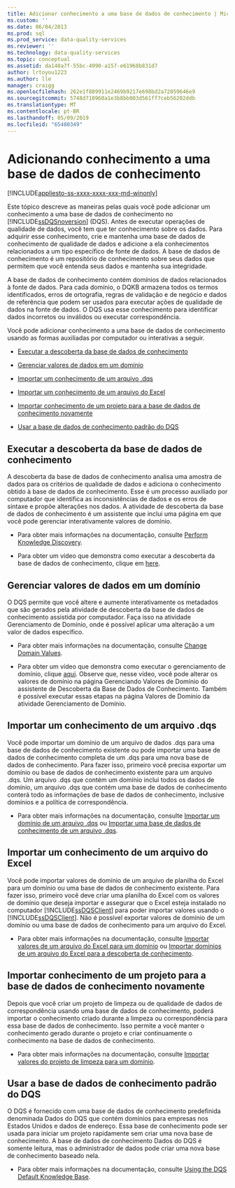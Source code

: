 ```yaml
---
title: Adicionar conhecimento a uma base de dados de conhecimento | Microsoft Docs
ms.custom: ''
ms.date: 06/04/2013
ms.prod: sql
ms.prod_service: data-quality-services
ms.reviewer: ''
ms.technology: data-quality-services
ms.topic: conceptual
ms.assetid: da148a7f-55bc-4990-a157-e61968b831d7
author: lrtoyou1223
ms.author: lle
manager: craigg
ms.openlocfilehash: 262e1f889911e2469b9217e698bd2a72859646e9
ms.sourcegitcommit: 5748d710960a1e3b8bb003d561ff7ceb56202ddb
ms.translationtype: MT
ms.contentlocale: pt-BR
ms.lasthandoff: 05/09/2019
ms.locfileid: "65480349"
---
```

# <a name="adding-knowledge-to-a-knowledge-base"></a>Adicionando conhecimento a uma base de dados de conhecimento

[!INCLUDE[appliesto-ss-xxxx-xxxx-xxx-md-winonly](../includes/appliesto-ss-xxxx-xxxx-xxx-md-winonly.md)]

  Este tópico descreve as maneiras pelas quais você pode adicionar um conhecimento a uma base de dados de conhecimento no [!INCLUDE[ssDQSnoversion](../includes/ssdqsnoversion-md.md)] (DQS). Antes de executar operações de qualidade de dados, você tem que ter conhecimento sobre os dados. Para adquirir esse conhecimento, crie e mantenha uma base de dados de conhecimento de qualidade de dados e adicione a ela conhecimentos relacionados a um tipo específico de fonte de dados. A base de dados de conhecimento é um repositório de conhecimento sobre seus dados que permitem que você entenda seus dados e mantenha sua integridade.  
  
 A base de dados de conhecimento contém domínios de dados relacionados à fonte de dados. Para cada domínio, o DQKB armazena todos os termos identificados, erros de ortografia, regras de validação e de negócio e dados de referência que podem ser usados para executar ações de qualidade de dados na fonte de dados. O DQS usa esse conhecimento para identificar dados incorretos ou inválidos ou executar correspondência.  
  
 Você pode adicionar conhecimento a uma base de dados de conhecimento usando as formas auxiliadas por computador ou interativas a seguir.  
  
-   [Executar a descoberta da base de dados de conhecimento](#Discovery)  
  
-   [Gerenciar valores de dados em um domínio](#ManageDomain)  
  
-   [Importar um conhecimento de um arquivo .dqs](#DQSFile)  
  
-   [Importar um conhecimento de um arquivo do Excel](#Excel)  
  
-   [Importar conhecimento de um projeto para a base de dados de conhecimento novamente](#Project)  
  
-   [Usar a base de dados de conhecimento padrão do DQS](#Default)  
  
##  <a name="Discovery"></a> Executar a descoberta da base de dados de conhecimento  
 A descoberta da base de dados de conhecimento analisa uma amostra de dados para os critérios de qualidade de dados e adiciona o conhecimento obtido à base de dados de conhecimento. Esse é um processo auxiliado por computador que identifica as inconsistências de dados e os erros de sintaxe e propõe alterações nos dados. A atividade de descoberta da base de dados de conhecimento é um assistente que inclui uma página em que você pode gerenciar interativamente valores de domínio.  
  
-   Para obter mais informações na documentação, consulte [Perform Knowledge Discovery](../data-quality-services/perform-knowledge-discovery.md).  
  
-   Para obter um vídeo que demonstra como executar a descoberta da base de dados de conhecimento, clique em [here](https://msdn.microsoft.com/sqlserver/hh323825.aspx).  
  
##  <a name="ManageDomain"></a> Gerenciar valores de dados em um domínio  
 O DQS permite que você altere e aumente interativamente os metadados que são gerados pela atividade de descoberta da base de dados de conhecimento assistida por computador. Faça isso na atividade Gerenciamento de Domínio, onde é possível aplicar uma alteração a um valor de dados específico.  
  
-   Para obter mais informações na documentação, consulte [Change Domain Values](../data-quality-services/change-domain-values.md).  
  
-   Para obter um vídeo que demonstra como executar o gerenciamento de domínio, clique [aqui](https://msdn.microsoft.com/sqlserver/hh323825.aspx). Observe que, nesse vídeo, você pode alterar os valores de domínio na página Gerenciando Valores de Domínio do assistente de Descoberta da Base de Dados de Conhecimento. Também é possível executar essas etapas na página Valores de Domínio da atividade Gerenciamento de Domínio.  
  
##  <a name="DQSFile"></a> Importar um conhecimento de um arquivo .dqs  
 Você pode importar um domínio de um arquivo de dados .dqs para uma base de dados de conhecimento existente ou pode importar uma base de dados de conhecimento completa de um .dqs para uma nova base de dados de conhecimento. Para fazer isso, primeiro você precisa exportar um domínio ou base de dados de conhecimento existente para um arquivo .dqs. Um arquivo .dqs que contém um domínio inclui todos os dados de domínio, um arquivo .dqs que contém uma base de dados de conhecimento conterá todo as informações de base de dados de conhecimento, inclusive domínios e a política de correspondência.  
  
-   Para obter mais informações na documentação, consulte [Importar um domínio de um arquivo .dqs](../data-quality-services/import-a-domain-from-a-dqs-file.md) ou [Importar uma base de dados de conhecimento de um arquivo .dqs](../data-quality-services/import-a-knowledge-base-from-a-dqs-file.md).  
  
##  <a name="Excel"></a> Importar um conhecimento de um arquivo do Excel  
 Você pode importar valores de domínio de um arquivo de planilha do Excel para um domínio ou uma base de dados de conhecimento existente. Para fazer isso, primeiro você deve criar uma planilha do Excel com os valores de domínio que deseja importar e assegurar que o Excel esteja instalado no computador [!INCLUDE[ssDQSClient](../includes/ssdqsclient-md.md)] para poder importar valores usando o [!INCLUDE[ssDQSClient](../includes/ssdqsclient-md.md)]. Não é possível exportar valores de domínio de um domínio ou uma base de dados de conhecimento para um arquivo do Excel.  
  
-   Para obter mais informações na documentação, consulte [Importar valores de um arquivo do Excel para um domínio](../data-quality-services/import-values-from-an-excel-file-into-a-domain.md) ou [Importar domínios de um arquivo do Excel para a descoberta de conhecimento](../data-quality-services/import-domains-from-an-excel-file-in-knowledge-discovery.md).  
  
##  <a name="Project"></a> Importar conhecimento de um projeto para a base de dados de conhecimento novamente  
 Depois que você criar um projeto de limpeza ou de qualidade de dados de correspondência usando uma base de dados de conhecimento, poderá importar o conhecimento criado durante a limpeza ou correspondência para essa base de dados de conhecimento. Isso permite a você manter o conhecimento gerado durante o projeto e criar continuamente o conhecimento na base de dados de conhecimento.  
  
-   Para obter mais informações na documentação, consulte [Importar valores do projeto de limpeza para um domínio](../data-quality-services/import-cleansing-project-values-into-a-domain.md).  
  
##  <a name="Default"></a> Usar a base de dados de conhecimento padrão do DQS  
 O DQS é fornecido com uma base de dados de conhecimento predefinida denominada Dados do DQS que contém domínios para empresas nos Estados Unidos e dados de endereço. Essa base de conhecimento pode ser usada para iniciar um projeto rapidamente sem criar uma nova base de conhecimento. A base de dados de conhecimento Dados do DQS é somente leitura, mas o administrador de dados pode criar uma nova base de conhecimento baseado nela.  
  
-   Para obter mais informações na documentação, consulte [Using the DQS Default Knowledge Base](../data-quality-services/using-the-dqs-default-knowledge-base.md).  
  
  
